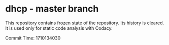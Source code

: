 # dhcp - master branch

This repository contains frozen state of the repository.
Its history is cleared. It is used only for static code
analysis with Codacy.

Commit Time: 1710134030
